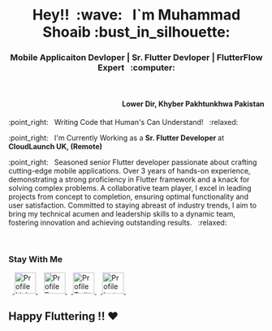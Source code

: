 <h1 align="center">Hey!! &nbsp;:wave: &nbsp; <strong> I`m Muhammad Shoaib </strong> :bust_in_silhouette: </h1>
 
 
<h3 align="center"> Mobile Applicaiton Devloper | Sr. Flutter Devloper | FlutterFlow Expert &nbsp; :computer: </h3>
</br>
<h4 align="right">Lower Dir, Khyber Pakhtunkhwa Pakistan</h4>
<p> :point_right:  &nbsp; Writing Code that Human's Can Understand! &nbsp; :relaxed: </p>
<p> :point_right:  &nbsp; I'm Currently Working as a <b> Sr. Flutter Developer </b> at <strong> CloudLaunch UK, (Remote) </strong> 
 <p> :point_right:  &nbsp; Seasoned senior Flutter developer passionate about crafting cutting-edge mobile
applications. Over 3 years of hands-on experience, demonstrating a strong proficiency in
Flutter framework and a knack for solving complex problems. A collaborative team player, I
excel in leading projects from concept to completion, ensuring optimal functionality and user
satisfaction. Committed to staying abreast of industry trends, I aim to bring my
technical acumen and leadership skills to a dynamic team, fostering innovation and achieving
outstanding results. &nbsp; :relaxed: </p>
</br>

### Stay With Me
&nbsp;&nbsp;<a href="https://www.linkedin.com/in/muhammad-shoaib-flutter-dev/" target="_blank">
<img alt="Profile LinkedIn" src="https://cdn-icons-png.flaticon.com/512/179/179330.png" width="42" height="42" style="vertical-align:center">
</a>&nbsp;&nbsp; <a href="https://www.facebook.com/muhammadshoaib06" target="_blank">
<img alt="Profile Facebook" src="https://cdn-icons-png.flaticon.com/512/145/145802.png" width="42" height="42" style="vertical-align:center">
</a>&nbsp;&nbsp;<a href="https://www.linkedin.com/in/muhammad-shoaib-flutter-dev/" target="_blank">
<img alt="Profile Twitter" src="https://cdn-icons-png.flaticon.com/512/733/733579.png" width="42" height="42" style="vertical-align:center">
</a> &nbsp;&nbsp;<a href="https://www.linkedin.com/in/muhammad-shoaib-flutter-dev/" target="_blank">
<img alt="Profile Instagram" src="https://cdn-icons-png.flaticon.com/512/2111/2111463.png" width="42" height="42" style="vertical-align:center">
</a>&nbsp;&nbsp;  



<h2> Happy Fluttering !! ❤ </h2>
